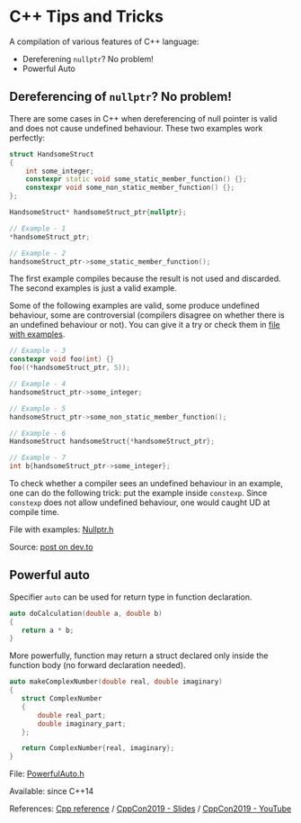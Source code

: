 # C++ Tips and Tricks

A compilation of various features of C++ language:

 - Dereferening `nullptr`? No problem!
 - Powerful Auto

## Dereferencing of `nullptr`? No problem!

There are some cases in C++ when dereferencing of null pointer is valid
and does not cause undefined behaviour. These two examples work
perfectly:

```cpp
struct HandsomeStruct
{
    int some_integer;
    constexpr static void some_static_member_function() {};
    constexpr void some_non_static_member_function() {};
};

HandsomeStruct* handsomeStruct_ptr{nullptr};

// Example - 1
*handsomeStruct_ptr;

// Example - 2
handsomeStruct_ptr->some_static_member_function();
 ```

The first example compiles because the result is not used and discarded.
The second examples is just a valid example.

Some of the following examples are valid, some produce 
undefined behaviour, some are controversial (compilers disagree on
whether there is an undefined behaviour or not). You can give it a try or 
check them in [file with examples](Nullptr.h).

```cpp
// Example - 3
constexpr void foo(int) {}
foo((*handsomeStruct_ptr, 5));

// Example - 4
handsomeStruct_ptr->some_integer;

// Example - 5
handsomeStruct_ptr->some_non_static_member_function();

// Example - 6
HandsomeStruct handsomeStruct{*handsomeStruct_ptr};

// Example - 7
int b{handsomeStruct_ptr->some_integer};
```

To check whether a compiler sees an undefined behaviour in an example,
one can do the following trick: put the example inside `constexp`. Since
`constexp` does not allow undefined behaviour, one would caught UD at 
compile time.

File with examples: [Nullptr.h](Nullptr.h)

Source: [post on dev.to](https://dev.to/promwad_team/null-pointers-in-c-what-you-can-and-can-t-do-25ic)


## Powerful auto

Specifier `auto` can be used for return type in function declaration. 
 
 ```cpp
auto doCalculation(double a, double b)
{
    return a * b;
}
 ```
More powerfully, function may return a struct declared
only inside the function body (no forward declaration needed).

 ```cpp
auto makeComplexNumber(double real, double imaginary)
{
    struct ComplexNumber
    {
        double real_part;
        double imaginary_part;
    };

    return ComplexNumber{real, imaginary};
}
 ```

File: [PowerfulAuto.h](PowerfulAuto.h)

Available: since C++14

References:
[Cpp reference](https://en.cppreference.com/w/cpp/language/auto) /
[CppCon2019 - Slides](https://github.com/CppCon/CppCon2019/blob/master/Presentations/back_to_basics_the_best_parts_of_cpp/back_to_basics_the_best_parts_of_cpp__jason_turner__cppcon_2019.pdf) /
[CppCon2019 - YouTube](https://youtu.be/iz5Qx18H6lg?t=1368)
